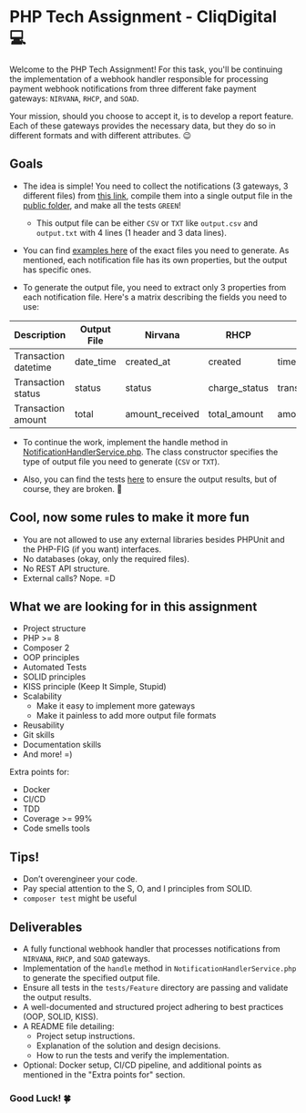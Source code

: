 # PHP Tech Assignment - CliqDigital :computer:

Welcome to the PHP Tech Assignment! For this task, you'll be continuing the implementation of a webhook handler responsible for processing payment webhook notifications from three different fake payment gateways: `NIRVANA`, `RHCP`, and `SOAD`.

Your mission, should you choose to accept it, is to develop a report feature. Each of these gateways provides the necessary data, but they do so in different formats and with different attributes. :wink:

## Goals

- The idea is simple! You need to collect the notifications (3 gateways, 3 different files) from [this link](https://github.com/cliq-bv/php-tech-assignment/tree/main/payment-notifications), compile them into a single output file in the [public folder](https://github.com/cliq-bv/php-tech-assignment/tree/main/public), and make all the tests `GREEN`!
  - This output file can be either `CSV` or `TXT` like `output.csv` and `output.txt` with 4 lines (1 header and 3 data lines).
  
- You can find [examples here](https://github.com/cliq-bv/php-tech-assignment/tree/main/tests/fixtures) of the exact files you need to generate. As mentioned, each notification file has its own properties, but the output has specific ones.

- To generate the output file, you need to extract only 3 properties from each notification file. Here's a matrix describing the fields you need to use:

| Description            | Output File | Nirvana       | RHCP           | SOAD               |
|------------------------|-------------|---------------|----------------|--------------------|
| Transaction datetime   | date_time   | created_at    | created        | timestamp          |
| Transaction status     | status      | status        | charge_status  | transaction_status |
| Transaction amount     | total       | amount_received | total_amount   | amount             |

- To continue the work, implement the handle method in [NotificationHandlerService.php](https://github.com/cliq-bv/php-tech-assignment/blob/main/src/Services/NotificationHandlerService.php). The class constructor specifies the type of output file you need to generate (`CSV` or `TXT`).

- Also, you can find the tests [here](https://github.com/cliq-bv/php-tech-assignment/tree/main/tests/Feature) to ensure the output results, but of course, they are broken. :nail_care:

## Cool, now some rules to make it more fun

- You are not allowed to use any external libraries besides PHPUnit and the PHP-FIG (if you want) interfaces.
- No databases (okay, only the required files).
- No REST API structure.
- External calls? Nope. =D

## What we are looking for in this assignment

- Project structure
- PHP >= 8
- Composer 2
- OOP principles
- Automated Tests
- SOLID principles
- KISS principle (Keep It Simple, Stupid)
- Scalability
  - Make it easy to implement more gateways
  - Make it painless to add more output file formats
- Reusability
- Git skills
- Documentation skills
- And more! =)

Extra points for:

- Docker
- CI/CD
- TDD
- Coverage >= 99%
- Code smells tools

## Tips!

- Don’t overengineer your code.
- Pay special attention to the S, O, and I principles from SOLID.
- `composer test` might be useful

## Deliverables

- A fully functional webhook handler that processes notifications from `NIRVANA`, `RHCP`, and `SOAD` gateways.
- Implementation of the `handle` method in `NotificationHandlerService.php` to generate the specified output file.
- Ensure all tests in the `tests/Feature` directory are passing and validate the output results.
- A well-documented and structured project adhering to best practices (OOP, SOLID, KISS).
- A README file detailing:
  - Project setup instructions.
  - Explanation of the solution and design decisions.
  - How to run the tests and verify the implementation.
- Optional: Docker setup, CI/CD pipeline, and additional points as mentioned in the "Extra points for" section.


### Good Luck! 🍀
